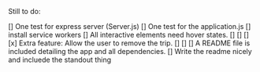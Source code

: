 Still to do:

[] One test for express server (Server.js)
[] One test for the application.js
[] install service workers
[] All interactive elements need hover states.
[] 
[]
[]
[x] Extra feature: Allow the user to remove the trip.
[]
[]
[] A README file is included detailing the app and all dependencies.
[] Write the readme nicely and incluede the standout thing